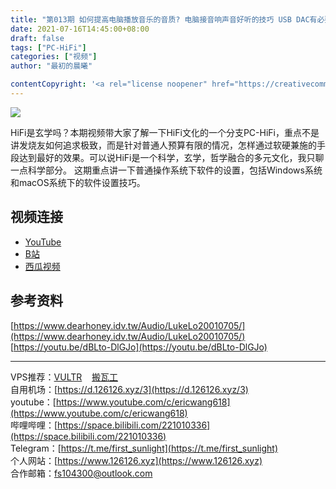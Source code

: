 ```yaml
---
title: "第013期 如何提高电脑播放音乐的音质? 电脑接音响声音好听的技巧 USB DAC有必要买吗?"
date: 2021-07-16T14:45:00+08:00
draft: false
tags: ["PC-HiFi"]
categories: ["视频"]
author: "最初的晨曦"

contentCopyright: '<a rel="license noopener" href="https://creativecommons.org/licenses/by-nc-sa/4.0/deed.zh" target="_blank">本文章采用 CC BY-NC-SA 4.0 许可协议</a>'
---
```


![](../../images/013/0.jpg)

HiFi是玄学吗？本期视频带大家了解一下HiFi文化的一个分支PC-HiFi，重点不是讲发烧友如何追求极致，而是针对普通人预算有限的情况，怎样通过软硬兼施的手段达到最好的效果。可以说HiFi是一个科学，玄学，哲学融合的多元文化，我只聊一点科学部分。
这期重点讲一下普通操作系统下软件的设置，包括Windows系统和macOS系统下的软件设置技巧。

## 视频连接

- [YouTube](https://www.youtube.com/watch?v=7TWEcsAnuIU)
- [B站](https://www.bilibili.com/video/BV1i54y1n78t)
- [西瓜视频](https://www.ixigua.com/6999457594574111262)

## 参考资料

[https://www.dearhoney.idv.tw/Audio/LukeLo20010705/](https://www.dearhoney.idv.tw/Audio/LukeLo20010705/)  
[https://youtu.be/dBLto-DlGJo](https://youtu.be/dBLto-DlGJo)

---

VPS推荐：[VULTR](https://www.vultr.com/?ref=9742814)&nbsp;&nbsp;&nbsp;&nbsp;[搬瓦工](https://bwh81.net/aff.php?aff=73687)  
自用机场：[https://d.126126.xyz/3](https://d.126126.xyz/3)  
youtube：[https://www.youtube.com/c/ericwang618](https://www.youtube.com/c/ericwang618)  
哔哩哔哩：[https://space.bilibili.com/221010336](https://space.bilibili.com/221010336)  
Telegram：[https://t.me/first_sunlight](https://t.me/first_sunlight)  
个人网站：[https://www.126126.xyz](https://www.126126.xyz)  
合作邮箱：fs104300@outlook.com
